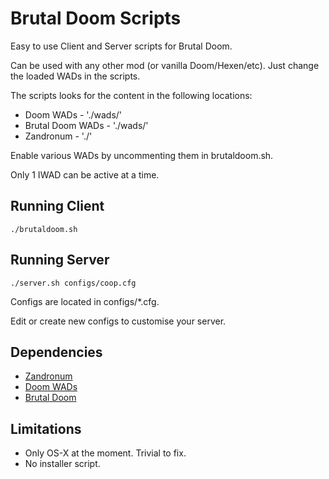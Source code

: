 Brutal Doom Scripts
===================

Easy to use Client and Server scripts for Brutal Doom.

Can be used with any other mod (or vanilla Doom/Hexen/etc). Just change the loaded WADs in the scripts.

The scripts looks for the content in the following locations:

   * Doom WADs - './wads/'
   * Brutal Doom WADs - './wads/'
   * Zandronum - './'

Enable various WADs by uncommenting them in brutaldoom.sh.

Only 1 IWAD can be active at a time.

Running Client
--------------

```
./brutaldoom.sh
```

Running Server
--------------

```
./server.sh configs/coop.cfg
```

Configs are located in configs/*.cfg.

Edit or create new configs to customise your server.


Dependencies
------------

   * [Zandronum](http://www.zandronum.com)
   * [Doom WADs](ftp://ftp.idsoftware.com/idstuff/doom/doom19s.zip)
   * [Brutal Doom](http://www.moddb.com/mods/brutal-doom)

Limitations
-----------

   * Only OS-X at the moment. Trivial to fix.
   * No installer script.

